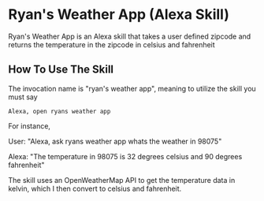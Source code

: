 # Ryan's Weather App (Alexa Skill)

Ryan's Weather App is an Alexa skill that takes a user defined zipcode and returns the temperature in the zipcode in celsius and fahrenheit

## How To Use The Skill

The invocation name is "ryan's weather app", meaning to utilize the skill you must say 

```
Alexa, open ryans weather app
```

For instance,

User: "Alexa, ask ryans weather app whats the weather in 98075"

Alexa: "The temperature in 98075 is 32 degrees celsius and 90 degrees fahrenheit"


The skill uses an OpenWeatherMap API to get the temperature data in kelvin, which I then convert to celsius and fahrenheit.



